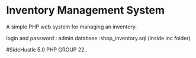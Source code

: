 # Inventory Management System

A simple PHP web system for managing an inventory.  
  

login and password : admin
database :shop_inventory.sql  (inside inc folder)


#SideHustle 5.0 PHP GROUP 22..
